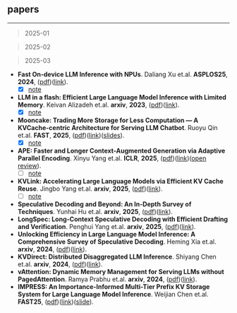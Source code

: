 ## papers

---

>2025-01

>2025-02

>2025-03

- **Fast On-device LLM Inference with NPUs**. Daliang Xu et.al. **ASPLOS25**, **2024**, ([pdf](pdf/Fast_On-device_LLM_Inference_with_NPUs.pdf))([link](http://arxiv.org/abs/2407.05858v2)).
  - [x] [note](#2407.05858v2)
- **LLM in a flash: Efficient Large Language Model Inference with Limited Memory**. Keivan Alizadeh et.al. **arxiv**, **2023**, ([pdf](pdf/LLM_in_a_flash__Efficient_Large_Language_Model_Inference_with_Limited___Memory.pdf))([link](http://arxiv.org/abs/2312.11514v3)).
  - [x] [note](#2312.11514v3)
- **Mooncake: Trading More Storage for Less Computation — A KVCache-centric Architecture for Serving LLM Chatbot**. Ruoyu Qin et.al. **FAST**, **2025**, ([pdf](pdf/Mooncake.pdf))([link](https://www.usenix.org/system/files/fast25-qin.pdf))([slides](pdf/Mooncake_fast25_slides-qin.pdf/)).
  - [x] [note](#fast25-qin)
- **APE: Faster and Longer Context-Augmented Generation via Adaptive
  Parallel Encoding**. Xinyu Yang et.al. **ICLR**, **2025**, ([pdf](pdf/APE__Faster_and_Longer_Context-Augmented_Generation_via_Adaptive___Parallel_Encoding.pdf))([link](http://arxiv.org/abs/2502.05431v2))([open review](https://openreview.net/forum?id=yUC8pU508S)).
  - [ ] [note](#2502.05431v2)
- **KVLink: Accelerating Large Language Models via Efficient KV Cache Reuse**. Jingbo Yang et.al. **arxiv**, **2025**, ([pdf](pdf/KVLink__Accelerating_Large_Language_Models_via_Efficient_KV_Cache_Reuse.pdf))([link](http://arxiv.org/abs/2502.16002v1)).
  - [ ] [note](#2502.16002)
- **Speculative Decoding and Beyond: An In-Depth Survey of Techniques**. Yunhai Hu et.al. **arxiv**, **2025**, ([pdf](pdf/Speculative_Decoding_and_Beyond__An_In-Depth_Survey_of_Techniques.pdf))([link](http://arxiv.org/abs/2502.19732v3)).
- **LongSpec: Long-Context Speculative Decoding with Efficient Drafting and
  Verification**. Penghui Yang et.al. **arxiv**, **2025**, ([pdf](pdf/LongSpec__Long-Context_Speculative_Decoding_with_Efficient_Drafting_and___Verification.pdf))([link](http://arxiv.org/abs/2502.17421v1)).
- **Unlocking Efficiency in Large Language Model Inference: A Comprehensive
  Survey of Speculative Decoding**. Heming Xia et.al. **arxiv**, **2024**, ([pdf](pdf/Unlocking_Efficiency_in_Large_Language_Model_Inference__A_Comprehensive___Survey_of_Speculative_Decoding.pdf))([link](http://arxiv.org/abs/2401.07851v3)).
- **KVDirect: Distributed Disaggregated LLM Inference**. Shiyang Chen et.al. **arxiv**, **2024**, ([pdf](pdf/KVDirect__Distributed_Disaggregated_LLM_Inference.pdf))([link](http://arxiv.org/abs/2501.14743v1)).
- **vAttention: Dynamic Memory Management for Serving LLMs without
  PagedAttention**. Ramya Prabhu et.al. **arxiv**, **2024**, ([pdf](pdf/vAttention__Dynamic_Memory_Management_for_Serving_LLMs_without___PagedAttention.pdf))([link](http://arxiv.org/abs/2405.04437v3)).
- **IMPRESS: An Importance-Informed Multi-Tier Prefix KV Storage System for Large Language Model Inference**. Weijian Chen et.al. **FAST25**, ([pdf](pdf/fast25-chen-weijian-impress.pdf))([link](https://www.usenix.org/conference/fast25/presentation/chen-weijian-impress))([slide](pdf/fast25_slides-chen-weijian-impress.pdf)).

